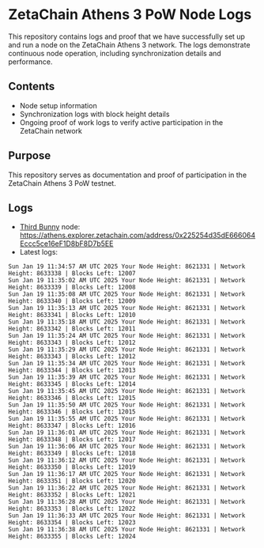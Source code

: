 # ZetaChain Athens 3 PoW Node Logs
This repository contains logs and proof that we have successfully set up and run a node on the ZetaChain Athens 3 network. The logs demonstrate continuous node operation, including synchronization details and performance.

## Contents
- Node setup information
- Synchronization logs with block height details
- Ongoing proof of work logs to verify active participation in the ZetaChain network

## Purpose
This repository serves as documentation and proof of participation in the ZetaChain Athens 3 PoW testnet.

## Logs

- [Third Bunny](https://thirdbunny.xyz/) node: https://athens.explorer.zetachain.com/address/0x225254d35dE666064Eccc5ce16eF1D8bF8D7b5EE
- Latest logs:
```
Sun Jan 19 11:34:57 AM UTC 2025 Your Node Height: 8621331 | Network Height: 8633338 | Blocks Left: 12007
Sun Jan 19 11:35:02 AM UTC 2025 Your Node Height: 8621331 | Network Height: 8633339 | Blocks Left: 12008
Sun Jan 19 11:35:08 AM UTC 2025 Your Node Height: 8621331 | Network Height: 8633340 | Blocks Left: 12009
Sun Jan 19 11:35:13 AM UTC 2025 Your Node Height: 8621331 | Network Height: 8633341 | Blocks Left: 12010
Sun Jan 19 11:35:18 AM UTC 2025 Your Node Height: 8621331 | Network Height: 8633342 | Blocks Left: 12011
Sun Jan 19 11:35:24 AM UTC 2025 Your Node Height: 8621331 | Network Height: 8633343 | Blocks Left: 12012
Sun Jan 19 11:35:29 AM UTC 2025 Your Node Height: 8621331 | Network Height: 8633343 | Blocks Left: 12012
Sun Jan 19 11:35:34 AM UTC 2025 Your Node Height: 8621331 | Network Height: 8633344 | Blocks Left: 12013
Sun Jan 19 11:35:39 AM UTC 2025 Your Node Height: 8621331 | Network Height: 8633345 | Blocks Left: 12014
Sun Jan 19 11:35:45 AM UTC 2025 Your Node Height: 8621331 | Network Height: 8633346 | Blocks Left: 12015
Sun Jan 19 11:35:50 AM UTC 2025 Your Node Height: 8621331 | Network Height: 8633346 | Blocks Left: 12015
Sun Jan 19 11:35:55 AM UTC 2025 Your Node Height: 8621331 | Network Height: 8633347 | Blocks Left: 12016
Sun Jan 19 11:36:01 AM UTC 2025 Your Node Height: 8621331 | Network Height: 8633348 | Blocks Left: 12017
Sun Jan 19 11:36:06 AM UTC 2025 Your Node Height: 8621331 | Network Height: 8633349 | Blocks Left: 12018
Sun Jan 19 11:36:12 AM UTC 2025 Your Node Height: 8621331 | Network Height: 8633350 | Blocks Left: 12019
Sun Jan 19 11:36:17 AM UTC 2025 Your Node Height: 8621331 | Network Height: 8633351 | Blocks Left: 12020
Sun Jan 19 11:36:22 AM UTC 2025 Your Node Height: 8621331 | Network Height: 8633352 | Blocks Left: 12021
Sun Jan 19 11:36:28 AM UTC 2025 Your Node Height: 8621331 | Network Height: 8633353 | Blocks Left: 12022
Sun Jan 19 11:36:33 AM UTC 2025 Your Node Height: 8621331 | Network Height: 8633354 | Blocks Left: 12023
Sun Jan 19 11:36:38 AM UTC 2025 Your Node Height: 8621331 | Network Height: 8633355 | Blocks Left: 12024
```
